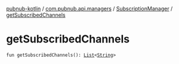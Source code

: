 [pubnub-kotlin](../../index.md) / [com.pubnub.api.managers](../index.md) / [SubscriptionManager](index.md) / [getSubscribedChannels](./get-subscribed-channels.md)

# getSubscribedChannels

`fun getSubscribedChannels(): `[`List`](https://kotlinlang.org/api/latest/jvm/stdlib/kotlin.collections/-list/index.html)`<`[`String`](https://kotlinlang.org/api/latest/jvm/stdlib/kotlin/-string/index.html)`>`